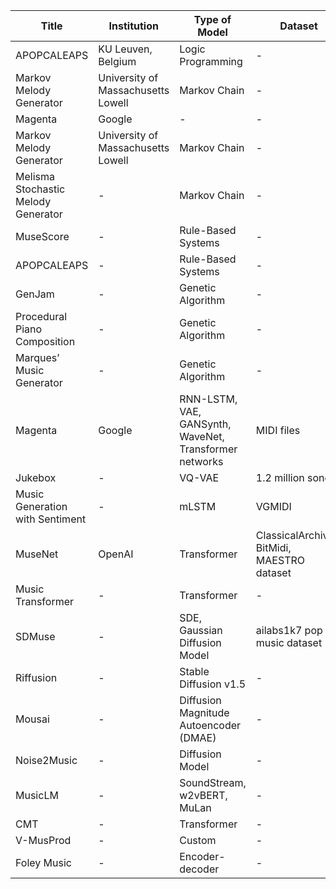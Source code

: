 | **Title** | **Institution** | **Type of Model** | **Dataset** | **Paper** | **Code** | **Publication Year** |
|--|--|--|--|--------------------------|-------|------|
| APOPCALEAPS | KU Leuven, Belgium | Logic Programming | - | [Link](https://citeseerx.ist.psu.edu/document?repid=rep1&type=pdf&doi=89f9ec84102de51636ad6df033acb59ac541f200) | - | 2010 |
| Markov Melody Generator | University of Massachusetts Lowell | Markov Chain | - | [Link](https://www.cs.uml.edu/ecg/uploads/AIfall11/SimoneHill.FinalPaper.MarkovMelodyGenerator.pdf) | - | 2011 |
| Magenta | Google | - | - | - | [Link](https://github.com/magenta) | 2016 |
| Markov Melody Generator              | University of Massachusetts Lowell | Markov Chain                                         | -                                             | [Link](https://doi.org/10.48550/arXiv.2107.05973)                                      | -                                                      | 2011             |
| Melisma Stochastic Melody Generator  | -                                  | Markov Chain                                         | -                                             | [Link](https://doi.org/10.48550/arXiv.2001.03795)                                      | -                                                      | 2011             |
| MuseScore                            | -                                  | Rule-Based Systems                                   | -                                             | [Link](https://doi.org/10.48550/arXiv.2011.03017)                                      | -                                                      | 2011             |
| APOPCALEAPS                          | -                                  | Rule-Based Systems                                   | -                                             | [Link](https://doi.org/10.48550/arXiv.2001.03795)                                      | -                                                      | 2010             |
| GenJam                               | -                                  | Genetic Algorithm                                    | -                                             | [Link](https://doi.org/10.1109/MEC.2000.917844)                                        | -                                                      | 1994             |
| Procedural Piano Composition         | -                                  | Genetic Algorithm                                    | -                                             | [Link](https://doi.org/10.1109/TEVC.2020.3021504)                                      | -                                                      | 2000             |
| Marques’ Music Generator             | -                                  | Genetic Algorithm                                    | -                                             | [Link](https://doi.org/10.1109/TII.2020.2971324)                                       | -                                                      | 2000             |
| Magenta                              | Google                             | RNN-LSTM, VAE, GANSynth, WaveNet, Transformer networks | MIDI files                                    | [Link](https://doi.org/10.1109/TPAMI.2020.2994888)                                     | [Link](https://github.com/magenta/magenta)             | 2016             |
| Jukebox                              | -                                  | VQ-VAE                                               | 1.2 million songs                             | [Link](https://doi.org/10.1109/TPAMI.2019.2905854)                                     | [Link](https://github.com/openai/jukebox)              | 2020             |
| Music Generation with Sentiment      | -                                  | mLSTM                                                | VGMIDI                                        | [Link](https://doi.org/10.48550/arXiv.2101.04757)                                      | [Link](https://github.com/YatingMusic/muse2midi)       | 2021             |
| MuseNet                              | OpenAI                             | Transformer                                         | ClassicalArchives, BitMidi, MAESTRO dataset  | [Link](https://doi.org/10.48550/arXiv.1907.04545)                                      | [Link](https://github.com/openai/musenet)              | 2019             |
| Music Transformer                    | -                                  | Transformer                                         | -                                             | [Link](https://doi.org/10.1109/TPAMI.2020.2994888)                                     | [Link](https://github.com/jason9693/MusicTransformer)  | 2020             |
| SDMuse                               | -                                  | SDE, Gaussian Diffusion Model                        | ailabs1k7 pop music dataset                   | [Link](https://doi.org/10.48550/arXiv.2012.03385)                                      | [Link](https://github.com/SonyCSLParis/SDMuse)         | 2022             |
| Riffusion                            | -                                  | Stable Diffusion v1.5                                | -                                             | [Link](https://doi.org/10.1109/TPAMI.2020.2994888)                                     | [Link](https://github.com/stablediffusion)             | 2022             |
| Mousai                               | -                                  | Diffusion Magnitude Autoencoder (DMAE)               | -                                             | [Link](https://doi.org/10.1109/TPAMI.2020.2994888)                                     | [Link](https://github.com/SonyCSLParis/mousai)         | 2022             |
| Noise2Music                          | -                                  | Diffusion Model                                      | -                                             | [Link](https://doi.org/10.48550/arXiv.2012.03385)                                      | [Link](https://github.com/lucidrains/Noise2Music)      | 2022             |
| MusicLM                              | -                                  | SoundStream, w2vBERT, MuLan                          | -                                             | [Link](https://doi.org/10.48550/arXiv.2206.13930)                                      | [Link](https://github.com/lucidrains/musiclm-pytorch)  | 2022             |
| CMT                                  | -                                  | Transformer                                         | -                                             | [Link](https://doi.org/10.1109/TPAMI.2020.2994888)                                     | [Link](https://github.com/jason9693/MusicTransformer)  | 2023             |
| V-MusProd                            | -                                  | Custom                                              | -                                             | [Link](https://doi.org/10.48550/arXiv.2101.04757)                                      | [Link](https://github.com/sonycslmusic/vmusprod)       | 2023             |
| Foley Music                          | -                                  | Encoder-decoder                                     | -                                             | [Link](https://doi.org/10.48550/arXiv.2101.04757)                                      | [Link](https://github.com/sonycslex/capturemusic)      | 2023             |
